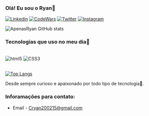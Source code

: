 
### Olá! Eu sou o Ryan👻

[![Linkedin](https://img.shields.io/badge/LinkedIn-0077B5?style=for-the-badge&logo=linkedin&logoColor=white)](https://www.linkedin.com/in/c-ryan-macedo/)
[![CodeWars](https://img.shields.io/badge/Codewars-B1361E?style=for-the-badge&logo=Codewars&logoColor=white)](https://www.codewars.com/users/ApenasRyan)
[![Twitter](https://img.shields.io/badge/Twitter-1DA1F2?style=for-the-badge&logo=twitter&logoColor=white)](https://twitter.com/cryan_01)
[![Instagram](https://img.shields.io/badge/Instagram-E4405F?style=for-the-badge&logo=instagram&logoColor=white)](https://www.instagram.com/cryanzzz/)

![ApenasRyan GitHub stats](https://github-readme-stats.vercel.app/api?username=ApenasRyan&show_icons=true&theme=default)

### Tecnologias que uso no meu dia👾

<div style="dysplay: inline_block"> <br/>
    <img align="center" alt="html5" src="https://img.shields.io/badge/HTML5-E34F26?style=for-the-badge&logo=html5&logoColor=white" />
    <img align="center" alt="CSS3" src="https://img.shields.io/badge/CSS3-1572B6?style=for-the-badge&logo=css3&logoColor=white" /></div><br/>

[![Top Langs](https://github-readme-stats.vercel.app/api/top-langs/?username=ApenasRyan&layout=compact)](https://github.com/anuraghazra/github-readme-stats)

Desde sempre curioso e apaixonado por todo tipo de tecnologia🤖.

### Inforamações para contato:

- Email - Cryan200215@gmail.com
